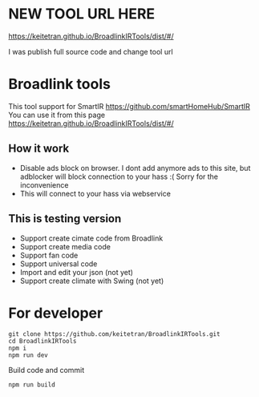 # NEW TOOL URL HERE
https://keitetran.github.io/BroadlinkIRTools/dist/#/

I was publish full source code and change tool url
# Broadlink tools

This tool support for SmartIR  https://github.com/smartHomeHub/SmartIR <br>
You can use it from this page  https://keitetran.github.io/BroadlinkIRTools/dist/#/

## How it work
- Disable ads block on browser. I dont add anymore ads to this site, but adblocker will block connection to your hass :( Sorry for the inconvenience
- This will connect to your hass via webservice 

## This is  testing version 
- Support create cimate code from Broadlink
- Support create media code
- Support fan code
- Support universal code
- Import and edit your json (not yet)
- Support create climate with Swing (not yet)

# For developer 
```
git clone https://github.com/keitetran/BroadlinkIRTools.git
cd BroadlinkIRTools
npm i
npm run dev
```

Build code and commit
```
npm run build
```